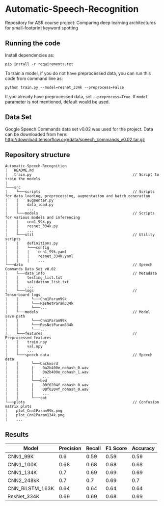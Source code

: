 # Automatic-Speech-Recognition
Repository for ASR course project: Comparing deep learning architectures for small-footprint keyword spotting

## Running the code

Install dependencies as:

```
pip install -r requirements.txt
```

To train a model, if you do not have preprocessed data, you can run this code from command line as:

```
python train.py --model=resnet_334k --preprocess=False
```

If you already have preprocessed data, set ```--preprocess=True```. If ```model``` parameter is not mentioned, default would be used.

## Data Set
Google Speech Commands data set v0.02 was used for the project. Data can be downloaded from here: http://download.tensorflow.org/data/speech_commands_v0.02.tar.gz


## Repository structure
```
Automatic-Speech-Recognition
│   README.md
|   train.py                                              // Script to train the models
|
└───src
|    └───scripts                                          // Scripts for data loading, preprocessing, augmentation and batch generation
|    |    augmenter.py
|    |    data_load.py
|    |    ...
|    └───models                                           // Scripts for various models and inferencing
|    |    cnn1_99k.py
|    |    resnet_334k.py
|    |    ...
|    └───util                                             // Utility scripts
|    |    definitions.py
|    |    └───config
|    |    |    cnn1_99k.yaml
|    |    |    resnet_334k.yaml
│    |    |    ...
└───data                                                  // Speech Commands Data Set v0.02
|    └───data_info                                        // Metadata
|    |    testing_list.txt  
|    |    validation_list.txt                                 
|    |    ...   
|    └───logs                                             // Tensorboard logs
|    |      └───Cnn1Param99k 
|    |      └───ResNetParam334k                                                 
|    |      └───...
|    └───models                                           // Model save path
|    |      └───Cnn1Param99k 
|    |      └───ResNetParam334k                                                 
|    |      └───...
|    └───features                                         // Preprocessed features
|    |    train.npy
|    |    val.npy
|    |    ...
|    └───speech_data                                      // Speech data
|    |      └───backward
|    |      |    0a2b400e_nohash_0.wav
|    |      |    0a2b400e_nohash_1.wav
|    |      |    ...
|    |      └───bed
|    |      |    00f0204f_nohash_0.wav
|    |      |    00f0204f_nohash_0.wav
|    |      |    ...
|    |      └───cat
└───plots                                                 // Confusion matrix plots
|    plot_Cnn1Param99k.png
|    plot_Cnn1Param134k.png
|    ...
```

## Results

| Model | Precision | Recall | F1 Score | Accuracy |
|-------|-----------|--------|----------|----------|
| CNN1_99K | 0.6 | 0.59 | 0.59 | 0.59 |
| CNN1_100K | 0.68 | 0.68 | 0.68 | 0.68 |
| CNN1_134K | 0.7 | 0.69 | 0.69 | 0.69 |
| CNN2_248kK | 0.7 | 0.7 | 0.69 | 0.7 |
| CNN_BiLSTM_163K | 0.64 | 0.64 | 0.64 | 0.64 |
| ResNet_334K | 0.69 | 0.69 | 0.68 | 0.69 |
